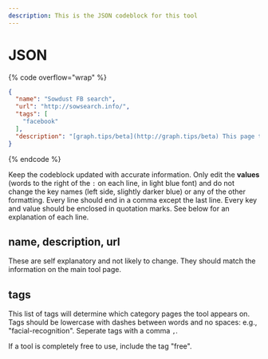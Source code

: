```yaml
---
description: This is the JSON codeblock for this tool
---
```


# JSON

{% code overflow="wrap" %}
```json
{
  "name": "Sowdust FB search",
  "url": "http://sowsearch.info/",
  "tags": [
    "facebook"
  ],
  "description": "[graph.tips/beta](http://graph.tips/beta) This page tries to be a simple interface to show how the current Facebook search function works, after Graph search was closed."
}
```
{% endcode %}

Keep the codeblock updated with accurate information. Only edit the **values** (words to the right of the `:` on each line, in light blue font) and do not change the key names (left side, slightly darker blue) or any of the other formatting. Every line should end in a comma except the last line. Every key and value should be enclosed in quotation marks. See below for an explanation of each line.&#x20;

## name, description, url

These are self explanatory and not likely to change. They should match the information on the main tool page.

## tags

This list of tags will determine which category pages the tool appears on. Tags should be lowercase with dashes between words and no spaces: e.g., "facial-recognition". Seperate tags with a comma `,`.

If a tool is completely free to use, include the tag "free".

